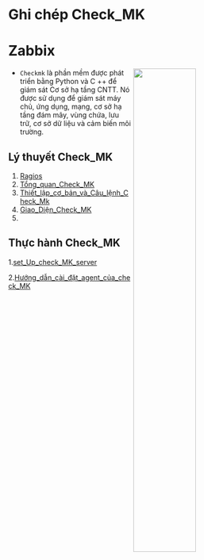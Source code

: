 # <h1>**Ghi chép Check_MK**</h1>


<h1> Zabbix </h1>

<img src= https://i.imgur.com/8UzUbok.png align=right width=50%>

- `Checkmk` là phần mềm được phát triển bằng Python và C ++ để giám sát Cơ sở hạ tầng CNTT. Nó được sử dụng để giám sát máy chủ, ứng dụng, mạng, cơ sở hạ tầng đám mây, vùng chứa, lưu trữ, cơ sở dữ liệu và cảm biến môi trường.



<h2>Lý thuyết Check_MK</h2>

1. [Ragios](./docs/Ragios.md)
2. [Tổng_quan_Check_MK](./docs/CheckMK.md)
3. [Thiết_lập_cơ_bản_và_Câu_lệnh_Check_Mk](./docs/Thiet_lap_Check_MK_Và_Cau_lenh_OMD.md)
4. [Giao_Diện_Check_MK](./docs/Giao_dien_check_MK_(chuc_nang_nhiem_vu).md)
5. 


<h2>Thực hành Check_MK</h2>

1.[set_Up_check_MK_server](docs/CheckMK.md)

2.[Hướng_dẫn_cài_đặt_agent_của_check_MK](docs/Hướng_dẫn_cài_đặt_agent_của_checkmk_trên_centos%207.md)